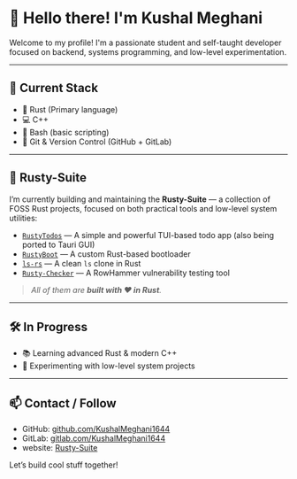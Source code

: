 # 👋 Hello there! I'm Kushal Meghani

Welcome to my profile! I'm a passionate student and self-taught developer focused on backend, systems programming, and low-level experimentation.

---

## 🚀 Current Stack

- 🦀 Rust (Primary language)
- 💻 C++
- 🐧 Bash (basic scripting)
- 🔧 Git & Version Control (GitHub + GitLab)

---

## 🧰 Rusty-Suite

I’m currently building and maintaining the **Rusty-Suite** — a collection of FOSS Rust projects, focused on both practical tools and low-level system utilities:

- [`RustyTodos`](https://github.com/KushalMeghani1644/RustyTodos) — A simple and powerful TUI-based todo app (also being ported to Tauri GUI)
- [`RustyBoot`](https://github.com/KushalMeghani1644/RustyBoot) — A custom Rust-based bootloader
- [`ls-rs`](https://github.com/KushalMeghani1644/ls-rs) — A clean `ls` clone in Rust
- [`Rusty-Checker`](https://github.com/KushalMeghani1644/Rusty-Checker) — A RowHammer vulnerability testing tool

> _All of them are **built with ❤️ in Rust**._

---

## 🛠️ In Progress

- 📚 Learning advanced Rust & modern C++
- 🔬 Experimenting with low-level system projects

---

## 📫 Contact / Follow

- GitHub: [github.com/KushalMeghani1644](https://github.com/KushalMeghani1644)
- GitLab: [gitlab.com/KushalMeghani1644](https://gitlab.com/KushalMeghani1644)
- website: [Rusty-Suite](kushalmeghani1644.github.io/Rusty-Suite)

Let’s build cool stuff together!
